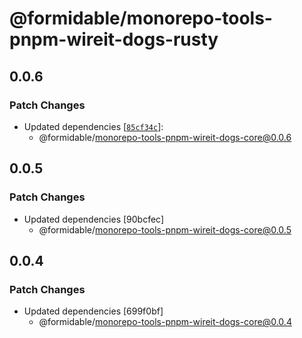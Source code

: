 # @formidable/monorepo-tools-pnpm-wireit-dogs-rusty

## 0.0.6

### Patch Changes

- Updated dependencies [[`85cf34c`](https://github.com/FormidableLabs/monorepo-infra-experiments/commit/85cf34cfa82ffd76e22aae9cd2642cbb84397286)]:
  - @formidable/monorepo-tools-pnpm-wireit-dogs-core@0.0.6

## 0.0.5

### Patch Changes

- Updated dependencies [90bcfec]
  - @formidable/monorepo-tools-pnpm-wireit-dogs-core@0.0.5

## 0.0.4

### Patch Changes

- Updated dependencies [699f0bf]
  - @formidable/monorepo-tools-pnpm-wireit-dogs-core@0.0.4
